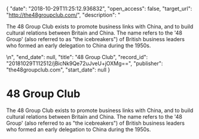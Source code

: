 {
  "date": "2018-10-29T11:25:12.936832", 
  "open_access": false, 
  "target_url": "http://the48groupclub.com/", 
  "description": "<p>The 48 Group Club exists to promote business links with China, and to build cultural relations between Britain and China. The name refers to the '48 Group' (also referred to as \"the icebreakers\") of British business leaders who formed an early delegation to China during the 1950s.</p>\n", 
  "end_date": null, 
  "title": "48 Group Club", 
  "record_id": "20181029T112512/jBicNk9Qe72uJveU+jOXMg==", 
  "publisher": "the48groupclub.com", 
  "start_date": null
}

# 48 Group Club

<p>The 48 Group Club exists to promote business links with China, and to build cultural relations between Britain and China. The name refers to the '48 Group' (also referred to as "the icebreakers") of British business leaders who formed an early delegation to China during the 1950s.</p>
